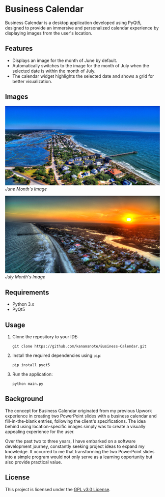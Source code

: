 # Business Calendar

Business Calendar is a desktop application developed using PyQt5, designed to provide an immersive and personalized calendar experience by displaying images from the user's location.

## Features

- Displays an image for the month of June by default.
- Automatically switches to the image for the month of July when the selected date is within the month of July.
- The calendar widget highlights the selected date and shows a grid for better visualization.

## Images

![June Image](media/for_june_image.jpg)
*June Month's Image*

![July Image](media/for_july_image.jpg)
*July Month's Image*

## Requirements

- Python 3.x
- PyQt5

## Usage

1. Clone the repository to your IDE:
    ```
    git clone https://github.com/kanansnote/Business-Calendar.git
    ```

2. Install the required dependencies using `pip`:
    ```
    pip install pyqt5
    ```

3. Run the application:
    ```
    python main.py
    ```

## Background

The concept for Business Calendar originated from my previous Upwork experience in creating two PowerPoint slides with a business calendar and fill-in-the-blank entries, following the client's specifications. The idea behind using location-specific images simply was to create a visually appealing experience for the user.

Over the past two to three years, I have embarked on a software development journey, constantly seeking project ideas to expand my knowledge. It occurred to me that transforming the two PowerPoint slides into a simple program would not only serve as a learning opportunity but also provide practical value.

## License

This project is licensed under the [GPL v3.0 License](LICENSE).
